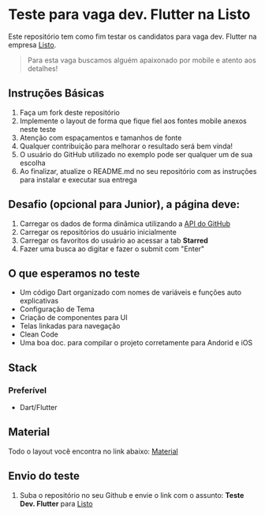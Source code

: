 # Teste para vaga dev. Flutter na Listo
Este repositório tem como fim testar os candidatos para vaga dev. Flutter na empresa [Listo](https://br.linkedin.com/company/listooficial).
> Para esta vaga buscamos alguém apaixonado por mobile e atento aos detalhes!

## Instruções Básicas
1. Faça um fork deste repositório
2. Implemente o layout de forma que fique fiel aos fontes mobile anexos neste teste
3. Atenção com espaçamentos e tamanhos de fonte
4. Qualquer contribuição para melhorar o resultado será bem vinda!
5. O usuário do GitHub utilizado no exemplo pode ser qualquer um de sua escolha
6. Ao finalizar, atualize o README.md no seu repositório com as instruções para instalar e executar sua entrega

## Desafio (opcional para Junior), a página deve:
1. Carregar os dados de forma dinâmica utilizando a [API do GitHub](https://developer.github.com/v3/)
2. Carregar os repositórios do usuário inicialmente
3. Carregar os favoritos do usuário ao acessar a tab **Starred**
4. Fazer uma busca ao digitar e fazer o submit com "Enter"

## O que esperamos no teste
* Um código Dart organizado com nomes de variáveis e funções auto explicativas
* Configuração de Tema
* Criação de componentes para UI
* Telas linkadas para navegação
* Clean Code
* Uma boa doc. para compilar o projeto corretamente para Andorid e iOS

## Stack
### Preferível
* Dart/Flutter

## Material
Todo o layout você encontra no link abaixo: 
[Material](https://github.com/MateusListo/flutter-desafio/blob/main/DESAFIO.md)

## Envio do teste
1. Suba o repositório no seu Github e envie o link com o assunto: **Teste Dev. Flutter** para [Listo](mailto:mateus.schmidt@soulisto.com.br)

